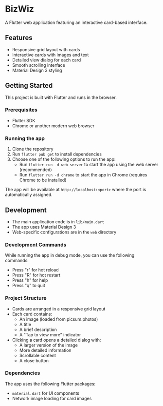 # BizWiz

A Flutter web application featuring an interactive card-based interface.

## Features

- Responsive grid layout with cards
- Interactive cards with images and text
- Detailed view dialog for each card
- Smooth scrolling interface
- Material Design 3 styling

## Getting Started

This project is built with Flutter and runs in the browser.

### Prerequisites

- Flutter SDK
- Chrome or another modern web browser

### Running the app

1. Clone the repository
2. Run `flutter pub get` to install dependencies
3. Choose one of the following options to run the app:
   - Run `flutter run -d web-server` to start the app using the web server (recommended)
   - Run `flutter run -d chrome` to start the app in Chrome (requires Chrome to be installed)

The app will be available at `http://localhost:<port>` where the port is automatically assigned.

## Development

- The main application code is in `lib/main.dart`
- The app uses Material Design 3
- Web-specific configurations are in the `web` directory

### Development Commands

While running the app in debug mode, you can use the following commands:
- Press "r" for hot reload
- Press "R" for hot restart
- Press "h" for help
- Press "q" to quit

### Project Structure

- Cards are arranged in a responsive grid layout
- Each card contains:
  - An image (loaded from picsum.photos)
  - A title
  - A brief description
  - A "Tap to view more" indicator
- Clicking a card opens a detailed dialog with:
  - A larger version of the image
  - More detailed information
  - Scrollable content
  - A close button

### Dependencies

The app uses the following Flutter packages:
- `material.dart` for UI components
- Network image loading for card images

